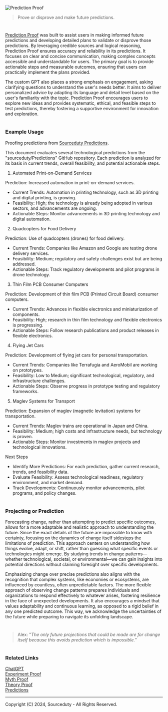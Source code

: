 ![Prediction Proof](https://github.com/user-attachments/assets/e233fe44-558f-49be-98dc-a2d2582dd329)

> Prove or disprove and make future predictions.

#

[Prediction Proof](https://chatgpt.com/g/g-yxL30JfkV-prediction-proof) was built to assist users in making informed future predictions and developing detailed plans to validate or disprove those predictions. By leveraging credible sources and logical reasoning, Prediction Proof ensures accuracy and reliability in its predictions. It focuses on clear and concise communication, making complex concepts accessible and understandable for users. The primary goal is to provide actionable steps and measurable outcomes, ensuring that users can practically implement the plans provided.

The custom GPT also places a strong emphasis on engagement, asking clarifying questions to understand the user's needs better. It aims to deliver personalized advice by adapting its language and detail level based on the user's familiarity with the topic. Prediction Proof encourages users to explore new ideas and provides systematic, ethical, and feasible steps to test predictions, thereby fostering a supportive environment for innovation and exploration.

#
### Example Usage

Proofing predictions from [Sourceduty Predictions](https://github.com/sourceduty/predictions).

This document evaluates several technological predictions from the "sourceduty/Predictions" GitHub repository. Each prediction is analyzed for its basis in current trends, overall feasibility, and potential actionable steps.

1. Automated Print-on-Demand Services
   
Prediction: Increased automation in print-on-demand services.
- Current Trends: Automation in printing technology, such as 3D printing and digital printing, is growing.
- Feasibility: High; the technology is already being adopted in various sectors, and advancements are ongoing.
- Actionable Steps: Monitor advancements in 3D printing technology and digital automation.

2. Quadcopters for Food Delivery
   
Prediction: Use of quadcopters (drones) for food delivery.
- Current Trends: Companies like Amazon and Google are testing drone delivery services.
- Feasibility: Medium; regulatory and safety challenges exist but are being addressed.
- Actionable Steps: Track regulatory developments and pilot programs in drone technology.

3. Thin Film PCB Consumer Computers
   
Prediction: Development of thin film PCB (Printed Circuit Board) consumer computers.
- Current Trends: Advances in flexible electronics and miniaturization of components.
- Feasibility: High; research in thin film technology and flexible electronics is progressing.
- Actionable Steps: Follow research publications and product releases in flexible electronics.

4. Flying Jet Cars
   
Prediction: Development of flying jet cars for personal transportation.
- Current Trends: Companies like Terrafugia and AeroMobil are working on prototypes.
- Feasibility: Low to Medium; significant technological, regulatory, and infrastructure challenges.
- Actionable Steps: Observe progress in prototype testing and regulatory frameworks.

5. Maglev Systems for Transport
   
Prediction: Expansion of maglev (magnetic levitation) systems for transportation.
- Current Trends: Maglev trains are operational in Japan and China.
- Feasibility: Medium; high costs and infrastructure needs, but technology is proven.
- Actionable Steps: Monitor investments in maglev projects and technological innovations.

Next Steps

- Identify More Predictions: For each prediction, gather current research, trends, and feasibility data.
- Evaluate Feasibility: Assess technological readiness, regulatory environment, and market demand.
- Track Developments: Continuously monitor advancements, pilot programs, and policy changes.

#
### Projecting or Prediction

Forecasting change, rather than attempting to predict specific outcomes, allows for a more adaptable and realistic approach to understanding the future. Since the exact details of the future are impossible to know with certainty, focusing on the dynamics of change itself sidesteps the limitations of prediction. This approach centers on understanding how things evolve, adapt, or shift, rather than guessing what specific events or technologies might emerge. By studying trends in change patterns—whether technological, societal, or environmental—we can gain insights into potential directions without claiming foresight over specific developments.

Emphasizing change over precise predictions also aligns with the recognition that complex systems, like economies or ecosystems, are influenced by countless, often unpredictable factors. The more flexible approach of observing change patterns prepares individuals and organizations to respond effectively to whatever arises, fostering resilience in the face of unexpected developments. It also encourages a mindset that values adaptability and continuous learning, as opposed to a rigid belief in any one predicted outcome. This way, we acknowledge the uncertainties of the future while preparing to navigate its unfolding landscape.

#

> Alex: "*The only future projections that could be made are for change itself because this avoids prediction which is impossible.*"

#
### Related Links

[ChatGPT](https://github.com/sourceduty/ChatGPT)
<br>
[Experiment Proof](https://github.com/sourceduty/Experiment_Proof)
<br>
[Myth Proof](https://github.com/sourceduty/Myth_Proof)
<br>
[Theory Proof](https://github.com/sourceduty/Theory_Proof)
<br>
[Predictions](https://github.com/sourceduty/Predictions)

***
Copyright (C) 2024, Sourceduty - All Rights Reserved.
